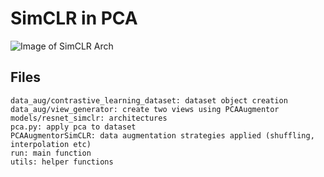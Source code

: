 # SimCLR in PCA

![Image of SimCLR Arch](https://sthalles.github.io/assets/contrastive-self-supervised/cover.png)


## Files

```
data_aug/contrastive_learning_dataset: dataset object creation
data_aug/view_generator: create two views using PCAAugmentor
models/resnet_simclr: architectures
pca.py: apply pca to dataset
PCAAugmentorSimCLR: data augmentation strategies applied (shuffling, interpolation etc)
run: main function
utils: helper functions
```

